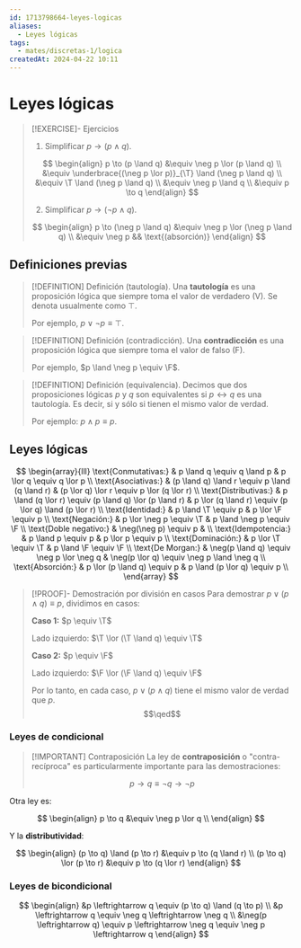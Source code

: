 ```yaml
---
id: 1713798664-leyes-logicas
aliases:
  - Leyes lógicas
tags:
  - mates/discretas-1/logica
createdAt: 2024-04-22 10:11
---
```


# Leyes lógicas

> [!EXERCISE]- Ejercicios
> 1. Simplificar $p \to (p \land q)$.
> 
> $$
> \begin{align}
> p \to (p \land q) &\equiv \neg p \lor (p \land q) \\
> &\equiv \underbrace{(\neg p \lor p)}_{\T}  \land (\neg p \land q) \\
> &\equiv \T \land (\neg p \land q) \\
> &\equiv \neg p \land q \\
> &\equiv p \to q
> \end{align}
> $$
> 
> 2. Simplificar $p \to (\neg p \land q)$.
> 
> $$
> \begin{align}
> p \to (\neg p \land q) &\equiv \neg p \lor (\neg p \land q) \\
> &\equiv \neg p && \text{(absorción)}
> \end{align}
> $$

## Definiciones previas

> [!DEFINITION] Definición (tautología).
> Una **tautología** es una proposición lógica que siempre toma el valor de verdadero (V). Se denota usualmente como $\top$.
> 
> Por ejemplo, $p \lor \neg p \equiv \top$.

> [!DEFINITION] Definición (contradicción).
> Una **contradicción** es una proposición lógica que siempre toma el valor de falso (F).
> 
> Por ejemplo, $p \land \neg p \equiv \F$.

> [!DEFINITION] Definición (equivalencia).
> Decimos que dos proposiciones lógicas $p$ y $q$ son equivalentes si $p \leftrightarrow q$ es una tautología. Es decir, si y sólo si tienen el mismo valor de verdad.
> 
> Por ejemplo: $p \land p \equiv p$.

## Leyes lógicas

$$
\begin{array}{lll}
	\text{Conmutativas:}
		& p \land q \equiv q \land p
		& p \lor q \equiv q \lor p \\
	\text{Asociativas:}
		& (p \land q) \land r \equiv p \land (q \land r)
		& (p \lor q) \lor r \equiv p \lor (q \lor r) \\
	\text{Distributivas:}
		& p \land (q \lor r) \equiv (p \land q) \lor (p \land r)
		& p \lor (q \land r) \equiv (p \lor q) \land (p \lor r) \\
	\text{Identidad:}
		& p \land \T \equiv p
		& p \lor \F \equiv p \\
	\text{Negación:}
		& p \lor \neg p \equiv \T
		& p \land \neg p \equiv \F \\
	\text{Doble negativo:}
		& \neg(\neg p) \equiv p
		& \\
	\text{Idempotencia:}
		& p \land p \equiv p
		& p \lor p \equiv p \\
	\text{Dominación:}
		& p \lor \T \equiv \T
		& p \land \F \equiv \F \\
	\text{De Morgan:}
		& \neg(p \land q) \equiv \neg p \lor \neg q
		& \neg(p \lor q) \equiv \neg p \land \neg q \\
	\text{Absorción:}
		& p \lor (p \land q) \equiv p
		& p \land (p \lor q) \equiv p \\
\end{array}
$$

> [!PROOF]- Demostración por división en casos
> Para demostrar $p \lor (p \land q) \equiv p$, dividimos en casos:
> 
> **Caso 1:** $p \equiv \T$
> 
> Lado izquierdo: $\T \lor (\T \land q) \equiv \T$
> 
> **Caso 2:** $p \equiv \F$
> 
> Lado izquierdo: $\F \lor (\F \land q) \equiv \F$
> 
> Por lo tanto, en cada caso, $p \lor (p \land q)$ tiene el mismo valor de verdad que $p$.
> $$\qed$$

### Leyes de condicional

> [!IMPORTANT] Contraposición
> La ley de **contraposición** o "contra-recíproca" es particularmente importante para las demostraciones:
> 
> $$
> p \to q \equiv \neg q \to \neg p
> $$

Otra ley es:

$$
\begin{align}
p \to q &\equiv \neg p \lor q \\
\end{align}
$$

Y la **distributividad**:

$$
\begin{align}
(p \to q) \land (p \to r) &\equiv p \to (q \land r) \\
(p \to q) \lor (p \to r) &\equiv p \to (q \lor r)
\end{align}
$$

### Leyes de bicondicional

$$
\begin{align}
&p \leftrightarrow q \equiv (p \to q) \land (q \to p) \\
&p \leftrightarrow q \equiv \neg q \leftrightarrow \neg q \\
&\neg(p \leftrightarrow q) \equiv p \leftrightarrow \neg q \equiv \neg p \leftrightarrow q
\end{align}
$$
